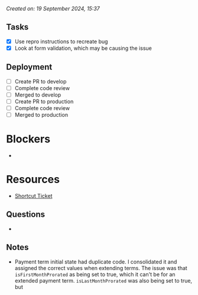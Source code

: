 *Created on: 19 September 2024, 15:37*
## Tasks
- [x] Use repro instructions to recreate bug
- [x] Look at form validation, which may be causing the issue
## Deployment
- [ ] Create PR to develop
- [ ] Complete code review
- [ ] Merged to develop
- [ ] Create PR to production
- [ ] Complete code review
- [ ] Merged to production
# Blockers
- 
# Resources
- [Shortcut Ticket](https://app.shortcut.com/azibo-inc/story/48709/landlord-prod-extending-payment-terms-can-not-extend-prorated-payment-terms)
## Questions
- 
## Notes
- Payment term initial state had duplicate code. I consolidated it and assigned the correct values when extending terms. The issue was that `isFirstMonthProrated` as being set to true, which it can't be for an extended payment term. `isLastMonthProrated` was also being set to true, but 